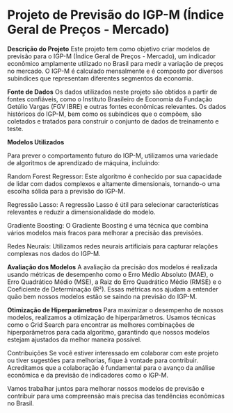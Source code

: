 <h1>Projeto de Previsão do IGP-M (Índice Geral de Preços - Mercado)</h1>

**Descrição do Projeto**
Este projeto tem como objetivo criar modelos de previsão para o IGP-M (Índice Geral de Preços - Mercado), um indicador econômico amplamente utilizado no 
Brasil para medir a variação de preços no mercado. O IGP-M é calculado mensalmente e é composto por diversos subíndices que representam diferentes segmentos da economia.

**Fonte de Dados**
Os dados utilizados neste projeto são obtidos a partir de fontes confiáveis, como o Instituto Brasileiro de Economia da Fundação Getúlio Vargas (FGV IBRE) 
e outras fontes econômicas relevantes. Os dados históricos do IGP-M, bem como os subíndices que o compõem, são coletados e tratados para construir o conjunto de dados de treinamento e teste.

**Modelos Utilizados**

Para prever o comportamento futuro do IGP-M, utilizamos uma variedade de algoritmos de aprendizado de máquina, incluindo:

Random Forest Regressor: Este algoritmo é conhecido por sua capacidade de lidar com dados complexos e altamente dimensionais, tornando-o uma escolha sólida para a previsão do IGP-M.

Regressão Lasso: A regressão Lasso é útil para selecionar características relevantes e reduzir a dimensionalidade do modelo.

Gradiente Boosting: O Gradiente Boosting é uma técnica que combina vários modelos mais fracos para melhorar a precisão das previsões.

Redes Neurais: Utilizamos redes neurais artificiais para capturar relações complexas nos dados do IGP-M.

**Avaliação dos Modelos**
A avaliação da precisão dos modelos é realizada usando métricas de desempenho como o Erro Médio Absoluto (MAE), o Erro Quadrático Médio (MSE), a Raiz do Erro Quadrático Médio (RMSE) e o 
Coeficiente de Determinação (R²). Essas métricas nos ajudam a entender quão bem nossos modelos estão se saindo na previsão do IGP-M.

**Otimização de Hiperparâmetros**
Para maximizar o desempenho de nossos modelos, realizamos a otimização de hiperparâmetros. Usamos técnicas como o Grid Search para encontrar as melhores combinações de hiperparâmetros para cada algoritmo, garantindo que nossos modelos estejam ajustados da melhor maneira possível.

Contribuições
Se você estiver interessado em colaborar com este projeto ou tiver sugestões para melhorias, fique à vontade para contribuir. Acreditamos que a colaboração é fundamental para o avanço da análise econômica e da previsão de indicadores como o IGP-M.

Vamos trabalhar juntos para melhorar nossos modelos de previsão e contribuir para uma compreensão mais precisa das tendências econômicas no Brasil.
